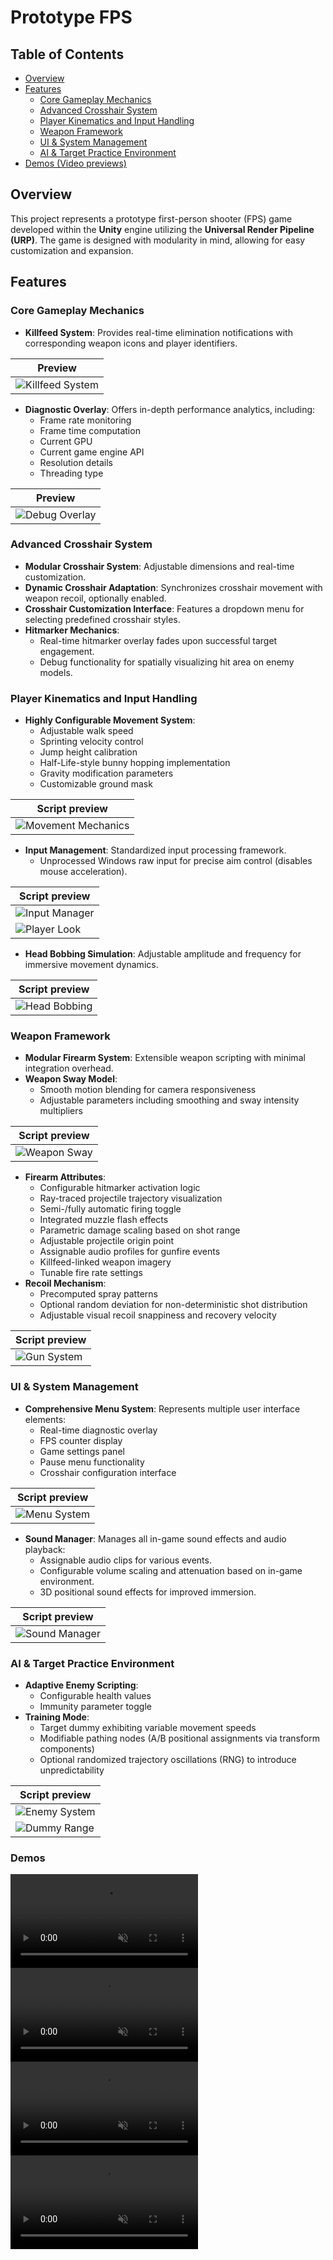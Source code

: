 # Prototype FPS

## Table of Contents

- [Overview](#overview)
- [Features](#features)
  - [Core Gameplay Mechanics](#core-gameplay-mechanics)
  - [Advanced Crosshair System](#advanced-crosshair-system)
  - [Player Kinematics and Input Handling](#player-kinematics-and-input-handling)
  - [Weapon Framework](#weapon-framework)
  - [UI & System Management](#ui--system-management)
  - [AI & Target Practice Environment](#ai--target-practice-environment)
- [Demos (Video previews)](#demos)



## Overview

This project represents a prototype first-person shooter (FPS) game developed within the **Unity** engine utilizing the **Universal Render Pipeline (URP)**. The game is designed with modularity in mind, allowing for easy customization and expansion.

## Features

### Core Gameplay Mechanics

- **Killfeed System**: Provides real-time elimination notifications with corresponding weapon icons and player identifiers.

| Preview |
|---------|
| ![Killfeed System](assets/killfeed.png) |

- **Diagnostic Overlay**: Offers in-depth performance analytics, including:
  - Frame rate monitoring
  - Frame time computation
  - Current GPU
  - Current game engine API
  - Resolution details
  - Threading type

| Preview |
|---------|
| ![Debug Overlay](assets/debug.PNG) |

### Advanced Crosshair System

- **Modular Crosshair System**: Adjustable dimensions and real-time customization.
- **Dynamic Crosshair Adaptation**: Synchronizes crosshair movement with weapon recoil, optionally enabled.
- **Crosshair Customization Interface**: Features a dropdown menu for selecting predefined crosshair styles.
- **Hitmarker Mechanics**:
  - Real-time hitmarker overlay fades upon successful target engagement.
  - Debug functionality for spatially visualizing hit area on enemy models.

### Player Kinematics and Input Handling

- **Highly Configurable Movement System**:
  - Adjustable walk speed
  - Sprinting velocity control
  - Jump height calibration
  - Half-Life-style bunny hopping implementation
  - Gravity modification parameters
  - Customizable ground mask

| Script preview |
|---------|
| ![Movement Mechanics](assets/movement.PNG) |

- **Input Management**: Standardized input processing framework.
  - Unprocessed Windows raw input for precise aim control (disables mouse acceleration).

| Script preview |
|---------|
| ![Input Manager](assets/input.PNG) |
| ![Player Look](assets/look.PNG) |

- **Head Bobbing Simulation**: Adjustable amplitude and frequency for immersive movement dynamics.

| Script preview |
|---------|
| ![Head Bobbing](assets/bob.PNG) |

### Weapon Framework

- **Modular Firearm System**: Extensible weapon scripting with minimal integration overhead.
- **Weapon Sway Model**:
  - Smooth motion blending for camera responsiveness
  - Adjustable parameters including smoothing and sway intensity multipliers

| Script preview |
|---------|
| ![Weapon Sway](assets/sway.PNG) |

- **Firearm Attributes**:
  - Configurable hitmarker activation logic
  - Ray-traced projectile trajectory visualization
  - Semi-/fully automatic firing toggle
  - Integrated muzzle flash effects
  - Parametric damage scaling based on shot range
  - Adjustable projectile origin point
  - Assignable audio profiles for gunfire events
  - Killfeed-linked weapon imagery
  - Tunable fire rate settings
- **Recoil Mechanism**:
  - Precomputed spray patterns
  - Optional random deviation for non-deterministic shot distribution
  - Adjustable visual recoil snappiness and recovery velocity

| Script preview |
|---------|
| ![Gun System](assets/gun.PNG) |


### UI & System Management

- **Comprehensive Menu System**: Represents multiple user interface elements:
  - Real-time diagnostic overlay
  - FPS counter display
  - Game settings panel
  - Pause menu functionality
  - Crosshair configuration interface

| Script preview |
|---------|
| ![Menu System](assets/menu.PNG) |

- **Sound Manager**: Manages all in-game sound effects and audio playback:
  - Assignable audio clips for various events.
  - Configurable volume scaling and attenuation based on in-game environment.
  - 3D positional sound effects for improved immersion.

| Script preview |
|---------|
| ![Sound Manager](assets/sound.PNG) |

### AI & Target Practice Environment

- **Adaptive Enemy Scripting**:
  - Configurable health values
  - Immunity parameter toggle
- **Training Mode**:
  - Target dummy exhibiting variable movement speeds
  - Modifiable pathing nodes (A/B positional assignments via transform components)
  - Optional randomized trajectory oscillations (RNG) to introduce unpredictability

| Script preview |
|---------|
| ![Enemy System](assets/enemy.PNG) |
| ![Dummy Range](assets/dummy_range.PNG) |

### Demos

<div>
<video src="https://github.com/user-attachments/assets/ec1df07a-99fb-4fe4-82f8-9b7f1d2b3858" autoplay loop muted />
</div>

<div>
<video src="https://github.com/user-attachments/assets/6e67172b-5c50-443b-b3fd-75bd775f8d9b" autoplay loop muted />
</div>

<div>
<video src="https://github.com/user-attachments/assets/3671dce8-53ea-49e7-bca6-46380788aa0a" autoplay loop muted />
</div>

<div>
<video src="https://github.com/user-attachments/assets/993e4b7f-fa66-432f-a706-c57daf6de4c2" autoplay loop muted />
</div>
